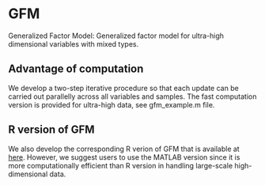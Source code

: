 # GFM
Generalized Factor Model: Generalized factor model for ultra-high dimensional variables with mixed types.
 
## Advantage of computation
We develop a two-step iterative procedure so that each update can be carried out parallelly across all variables and samples. The fast computation version is provided for ultra-high data, see gfm_example.m file.

## R version of GFM

We also develop the corresponding R verion of GFM that is available at [here](https://github.com/LinhzLab/GFM-1). However, we suggest users to use the MATLAB version since it is more computationally efficient than R version in handling large-scale high-dimensional data.
